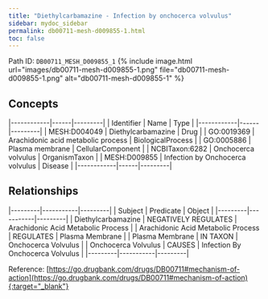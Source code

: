 ```yaml
---
title: "Diethylcarbamazine - Infection by onchocerca volvulus"
sidebar: mydoc_sidebar
permalink: db00711-mesh-d009855-1.html
toc: false 
---
```



Path ID: `DB00711_MESH_D009855_1`
{% include image.html url="images/db00711-mesh-d009855-1.png" file="db00711-mesh-d009855-1.png" alt="db00711-mesh-d009855-1" %}

## Concepts

|------------|------|---------|
| Identifier | Name | Type    |
|------------|------|---------|
| MESH:D004049 | Diethylcarbamazine | Drug |
| GO:0019369 | Arachidonic acid metabolic process | BiologicalProcess |
| GO:0005886 | Plasma membrane | CellularComponent |
| NCBITaxon:6282 | Onchocerca volvulus | OrganismTaxon |
| MESH:D009855 | Infection by Onchocerca volvulus | Disease |
|------------|------|---------|

## Relationships

|---------|-----------|---------|
| Subject | Predicate | Object  |
|---------|-----------|---------|
| Diethylcarbamazine | NEGATIVELY REGULATES | Arachidonic Acid Metabolic Process |
| Arachidonic Acid Metabolic Process | REGULATES | Plasma Membrane |
| Plasma Membrane | IN TAXON | Onchocerca Volvulus |
| Onchocerca Volvulus | CAUSES | Infection By Onchocerca Volvulus |
|---------|-----------|---------|

Reference: [https://go.drugbank.com/drugs/DB00711#mechanism-of-action](https://go.drugbank.com/drugs/DB00711#mechanism-of-action){:target="_blank"}
